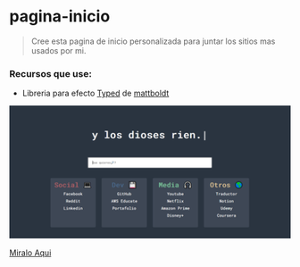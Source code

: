 # pagina-inicio

> Cree esta pagina de inicio personalizada para juntar los sitios mas usados por mi.

### Recursos que use:
- Libreria para efecto [Typed](https://github.com/mattboldt/typed.js) de [mattboldt](https://github.com/mattboldt/)

![Captura de como se ve el index](https://raw.githubusercontent.com/bliss-21/pagina-inicio/main/Captura.PNG)

[Miralo Aqui](https://bliss-21.github.io/pagina-inicio/)
